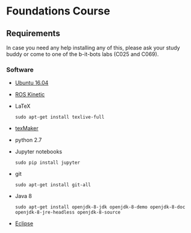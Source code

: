 # Foundations Course

## Requirements
In case you need any help installing any of this, please ask your study buddy or come to one of the b-it-bots labs (C025 and C069).

### Software
*   [Ubuntu 16.04](https://www.ubuntu.com/download/desktop)
*   [ROS Kinetic](http://wiki.ros.org/kinetic/Installation/Ubuntu)
*   LaTeX

    ```
    sudo apt-get install texlive-full

    ```

*   [texMaker](http://www.xm1math.net/texmaker/index.html)

*   python 2.7

*   Jupyter notebooks

    ```
    sudo pip install jupyter
    ```

* git

    ```
    sudo apt-get install git-all
    ```

* Java 8
    ```
    sudo apt-get install openjdk-8-jdk openjdk-8-demo openjdk-8-doc openjdk-8-jre-headless openjdk-8-source
    ```

*   [Eclipse](https://www.eclipse.org/)

